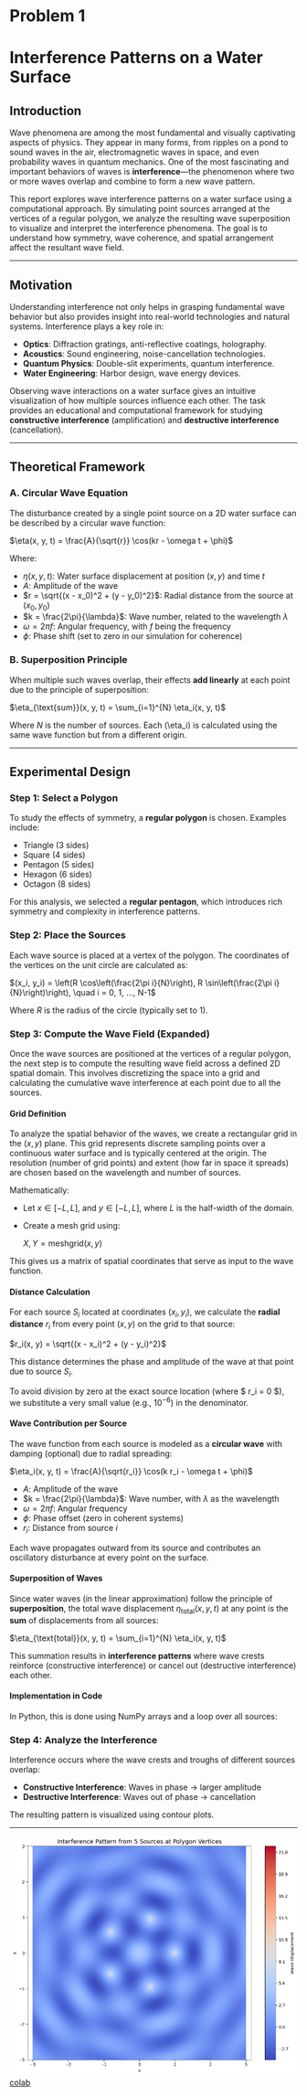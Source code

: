 # Problem 1
 
 #  Interference Patterns on a Water Surface

##  Introduction

Wave phenomena are among the most fundamental and visually captivating aspects of physics. They appear in many forms, from ripples on a pond to sound waves in the air, electromagnetic waves in space, and even probability waves in quantum mechanics. One of the most fascinating and important behaviors of waves is **interference**—the phenomenon where two or more waves overlap and combine to form a new wave pattern.

This report explores wave interference patterns on a water surface using a computational approach. By simulating point sources arranged at the vertices of a regular polygon, we analyze the resulting wave superposition to visualize and interpret the interference phenomena. The goal is to understand how symmetry, wave coherence, and spatial arrangement affect the resultant wave field.

---

##  Motivation

Understanding interference not only helps in grasping fundamental wave behavior but also provides insight into real-world technologies and natural systems. Interference plays a key role in:

- **Optics**: Diffraction gratings, anti-reflective coatings, holography.
- **Acoustics**: Sound engineering, noise-cancellation technologies.
- **Quantum Physics**: Double-slit experiments, quantum interference.
- **Water Engineering**: Harbor design, wave energy devices.

Observing wave interactions on a water surface gives an intuitive visualization of how multiple sources influence each other. The task provides an educational and computational framework for studying **constructive interference** (amplification) and **destructive interference** (cancellation).

---

##  Theoretical Framework

### A. Circular Wave Equation

The disturbance created by a single point source on a 2D water surface can be described by a circular wave function:


$\eta(x, y, t) = \frac{A}{\sqrt{r}} \cos(kr - \omega t + \phi)$

Where:

- $\eta(x, y, t)$: Water surface displacement at position $(x, y)$ and time $t$
- $A$: Amplitude of the wave
- $r = \sqrt{(x - x_0)^2 + (y - y_0)^2}$: Radial distance from the source at $(x_0, y_0)$
- $k = \frac{2\pi}{\lambda}$: Wave number, related to the wavelength $\lambda$
- $\omega = 2\pi f$: Angular frequency, with $f$ being the frequency
- $\phi$: Phase shift (set to zero in our simulation for coherence)

### B. Superposition Principle

When multiple such waves overlap, their effects **add linearly** at each point due to the principle of superposition:


$\eta_{\text{sum}}(x, y, t) = \sum_{i=1}^{N} \eta_i(x, y, t)$

Where $N$ is the number of sources. Each \(\eta_i\) is calculated using the same wave function but from a different origin.

---

##  Experimental Design

### Step 1: Select a Polygon

To study the effects of symmetry, a **regular polygon** is chosen. Examples include:

- Triangle (3 sides)
- Square (4 sides)
- Pentagon (5 sides)
- Hexagon (6 sides)
- Octagon (8 sides)

For this analysis, we selected a **regular pentagon**, which introduces rich symmetry and complexity in interference patterns.

### Step 2: Place the Sources

Each wave source is placed at a vertex of the polygon. The coordinates of the vertices on the unit circle are calculated as:


$(x_i, y_i) = \left(R \cos\left(\frac{2\pi i}{N}\right), R \sin\left(\frac{2\pi i}{N}\right)\right), \quad i = 0, 1, ..., N-1$

Where $R$ is the radius of the circle (typically set to 1).

###  Step 3: Compute the Wave Field (Expanded)

Once the wave sources are positioned at the vertices of a regular polygon, the next step is to compute the resulting wave field across a defined 2D spatial domain. This involves discretizing the space into a grid and calculating the cumulative wave interference at each point due to all the sources.

####  Grid Definition

To analyze the spatial behavior of the waves, we create a rectangular grid in the $(x, y)$ plane. This grid represents discrete sampling points over a continuous water surface and is typically centered at the origin. The resolution (number of grid points) and extent (how far in space it spreads) are chosen based on the wavelength and number of sources.

Mathematically:

- Let $x \in [-L, L]$, and $y \in [-L, L]$, where $L$ is the half-width of the domain.
- Create a mesh grid using:


  $X, Y = \text{meshgrid}(x, y)$

This gives us a matrix of spatial coordinates that serve as input to the wave function.

####  Distance Calculation

For each source $S_i$ located at coordinates $(x_i, y_i)$, we calculate the **radial distance** $r_i$ from every point $(x, y)$ on the grid to that source:


$r_i(x, y) = \sqrt{(x - x_i)^2 + (y - y_i)^2}$

This distance determines the phase and amplitude of the wave at that point due to source $S_i$.

To avoid division by zero at the exact source location (where $ r_i = 0 $), we substitute a very small value (e.g., $10^{-6}$) in the denominator.

#### Wave Contribution per Source

The wave function from each source is modeled as a **circular wave** with damping (optional) due to radial spreading:


$\eta_i(x, y, t) = \frac{A}{\sqrt{r_i}} \cos(k r_i - \omega t + \phi)$

- $A$: Amplitude of the wave  
- $k = \frac{2\pi}{\lambda}$: Wave number, with $\lambda$ as the wavelength  
- $\omega = 2\pi f$: Angular frequency  
- $\phi$: Phase offset (zero in coherent systems)  
- $r_i$: Distance from source $i$

Each wave propagates outward from its source and contributes an oscillatory disturbance at every point on the surface.

#### Superposition of Waves

Since water waves (in the linear approximation) follow the principle of **superposition**, the total wave displacement $\eta_{\text{total}}(x, y, t)$ at any point is the **sum** of displacements from all sources:

$\eta_{\text{total}}(x, y, t) = \sum_{i=1}^{N} \eta_i(x, y, t)$

This summation results in **interference patterns** where wave crests reinforce (constructive interference) or cancel out (destructive interference) each other.

#### Implementation in Code

In Python, this is done using NumPy arrays and a loop over all sources:


### Step 4: Analyze the Interference

Interference occurs where the wave crests and troughs of different sources overlap:

- **Constructive Interference**: Waves in phase → larger amplitude
- **Destructive Interference**: Waves out of phase → cancellation

The resulting pattern is visualized using contour plots.

---

![alt text](image.png)
[colab](https://colab.research.google.com/drive/1Rt-6yHZVJXXU7QQi_MIY_-0LrP8VFZ9B?usp=sharing)